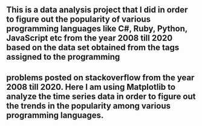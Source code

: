 ## This is a data analysis project that I did in order to figure out the popularity of various programming languages like C#, Ruby, Python, JavaScript etc from the year 2008 till 2020 based on the data set obtained from the tags assigned to the programming
## problems posted on stackoverflow from the year 2008 till 2020. Here I am using Matplotlib to analyze the time series data in order to figure out the trends in the popularity among various programming languages.
